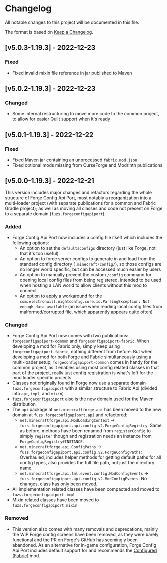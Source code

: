 # Changelog
All notable changes to this project will be documented in this file.

The format is based on [Keep a Changelog].

## [v5.0.3-1.19.3] - 2022-12-23
### Fixed
- Fixed invalid mixin file reference in jar published to Maven

## [v5.0.2-1.19.3] - 2022-12-23
### Changed
- Some internal restructuring to move more code to the common project, to allow for easier Quilt support when it's ready

## [v5.0.1-1.19.3] - 2022-12-22
### Fixed
- Fixed Maven jar containing an unprocessed `fabric.mod.json`
- Fixed optional mods missing from CurseForge and Modrinth publications

## [v5.0.0-1.19.3] - 2022-12-21
This version includes major changes and refactors regarding the whole structure of Forge Config Api Port, most notably a reorganization into a multi-loader project (with separate publications for a common and Fabric Gradle project); as well as moving all classes and code not present on Forge to a separate domain (`fuzs.forgeconfigapiport`).
### Added
- Forge Config Api Port now includes a config file itself which includes the following options:
  - An option to set the `defaultsconfigs` directory (just like Forge, not that it's too useful)
  - An option to force server configs to generate in and load from the standard config directory (`.minecraft/config/`), so those configs are no longer world specific, but can be accessed much easier by users
  - An option to manually prevent the custom `/config` command for opening local config files from being registered, intended to be used when hosting a LAN world to allow clients without this mod to connect
  - An option to apply a workaround for the `com.electronwill.nightconfig.core.io.ParsingException: Not enough data available` (an issue when reading local config files from malformed/corrupted file, which apparently appears quite often)
### Changed
- Forge Config Api Port now comes with two publications: `forgeconfigapiport-common` and `forgeconfigapiport-fabric`. When developing a mod for Fabric only, simply keep using `forgeconfigapiport-fabric`, nothing different from before. But when developing a mod for both Forge and Fabric simultaneously using a multi-loader setup, `forgeconfigapiport-common` comes in handy for the common project, as it enables using most config related classes in that part of the project, really just config registration is what's left for the mod loader specific projects.
- Classes not originally found in Forge now use a separate domain `fuzs.forgeconfigapiport` with a similar structure to Fabric Api (divided into `api`, `impl`, and `mixin`)
- `fuzs.forgeconfigapiport` also is the new domain used for the Maven distribution
- The `api` package at `net.minecraftforge.api` has been moved to the new domain at `fuzs.forgeconfigapiport.api` and refactored:
  - `net.minecraftforge.api.ModLoadingContext` -> `fuzs.forgeconfigapiport.api.config.v2.ForgeConfigRegistry`: Same as before, methods have been renamed from `registerConfig` to simply `register` though and registration needs an instance from `ForgeConfigRegistry#INSTANCE`.
  - `net.minecraftforge.api.ConfigPaths` -> `fuzs.forgeconfigapiport.api.config.v2.ForgeConfigPaths`: Overhauled, includes helper methods for getting default paths for all config types, also provides the full file path, not just the directory name.
  - `net.minecraftforge.api.fml.event.config.ModConfigEvents` -> `fuzs.forgeconfigapiport.api.config.v2.ModConfigEvents`: No changes, class has only been moved.
- All implementation related classes have been compacted and moved to `fuzs.forgeconfigapiport.impl`
- Mixin related classes have been moved to `fuzs.forgeconfigapiport.mixin`
### Removed
- This version also comes with many removals and deprecations, mainly the WIP Forge config screens have been removed, as they were barely functional and the PR on Forge's GitHub has seemingly been abandoned. As an alternative for in-game configuration, Forge Config Api Port includes default support for and recommends the [Configured (Fabric)](https://www.curseforge.com/minecraft/mc-mods/configured-fabric) mod.

[Keep a Changelog]: https://keepachangelog.com/en/1.0.0/
[Configured]: https://www.curseforge.com/minecraft/mc-mods/configured-fabric